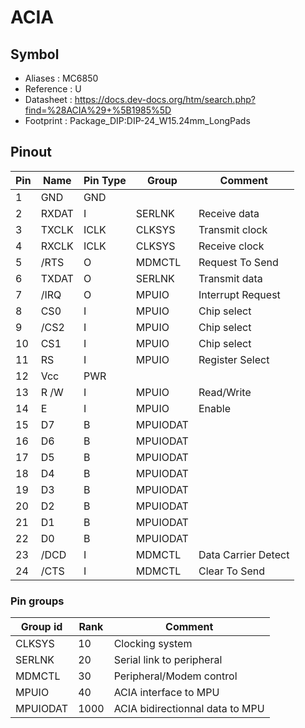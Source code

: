 # ACIA


## Symbol

* Aliases : MC6850
* Reference : U
* Datasheet : https://docs.dev-docs.org/htm/search.php?find=%28ACIA%29+%5B1985%5D
* Footprint : Package_DIP:DIP-24_W15.24mm_LongPads

## Pinout

|Pin|Name|Pin Type|Group|Comment|
|---|---|---|---|---|
|1|GND|GND|||
|2|RXDAT|I|SERLNK|Receive data|
|3|TXCLK|ICLK|CLKSYS|Transmit clock|
|4|RXCLK|ICLK|CLKSYS|Receive clock|
|5|/RTS|O|MDMCTL|Request To Send|
|6|TXDAT|O|SERLNK|Transmit data|
|7|/IRQ|O|MPUIO|Interrupt Request|
|8|CS0|I|MPUIO|Chip select|
|9|/CS2|I|MPUIO|Chip select|
|10|CS1|I|MPUIO|Chip select|
|11|RS|I|MPUIO|Register Select|
|12|Vcc|PWR|||
|13|R /W|I|MPUIO|Read/Write|
|14|E|I|MPUIO|Enable|
|15|D7|B|MPUIODAT||
|16|D6|B|MPUIODAT||
|17|D5|B|MPUIODAT||
|18|D4|B|MPUIODAT||
|19|D3|B|MPUIODAT||
|20|D2|B|MPUIODAT||
|21|D1|B|MPUIODAT||
|22|D0|B|MPUIODAT||
|23|/DCD|I|MDMCTL|Data Carrier Detect|
|24|/CTS|I|MDMCTL|Clear To Send|

### Pin groups

|Group id|Rank|Comment|
|---|---|---|
|CLKSYS|10|Clocking system|
|SERLNK|20|Serial link to peripheral|
|MDMCTL|30|Peripheral/Modem control|
|MPUIO|40|ACIA interface to MPU|
|MPUIODAT|1000|ACIA bidirectionnal data to MPU|
